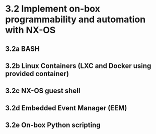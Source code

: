 # 3.2 Implement on-box programmability and automation with NX-OS

## 3.2a BASH



## 3.2b Linux Containers (LXC and Docker using provided container)



## 3.2c NX-OS guest shell



## 3.2d Embedded Event Manager (EEM)



## 3.2e On-box Python scripting

